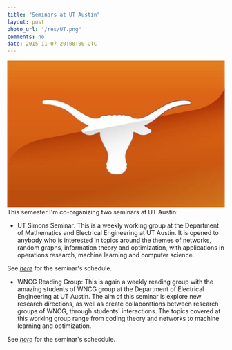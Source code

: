 ```yaml
---
title: "Seminars at UT Austin"
layout: post
photo_url: "/res/UT.png"
comments: no
date: 2015-11-07 20:00:00 UTC
---
```


![](/res/UT.png)
This semester I'm co-organizing two seminars at UT Austin:

- UT Simons Seminar: This is a weekly working group at the Department of Mathematics and Electrical 
Engineering at UT Austin. It is opened to anybody who is interested in topics around the 
themes of networks, random graphs, information theory and optimization, with applications 
in operations research, machine learning and computer science. 

See [*here*](https://sites.google.com/site/utssfall15/) for the seminar's schedule.

- WNCG Reading Group: This is again a weekly reading group with the amazing students of WNCG group 
at the Department of Electrical Engineering at UT Austin. The aim of this seminar is explore new 
research directions, as well as create collaborations between research groups of WNCG, through students' 
interactions. The topics covered at this working group range from coding theory and networks to machine learning
and optimization. 

See [*here*](https://sites.google.com/site/wncgreading/) for the seminar's schecdule.
